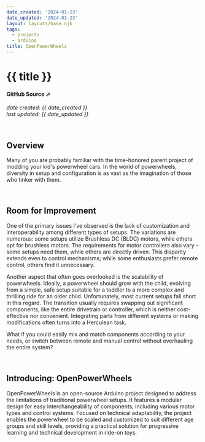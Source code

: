 ```yaml
---
date_created: '2024-01-23'
date_updated: '2024-01-23'
layout: layouts/base.njk
tags:
  - projects
  - arduino
title: OpenPowerWheels
---
```


# {{ title }}
#### GitHub Source <a href="https://github.com/farrantch/openpowerwheels" target="_blank" style="text-decoration:none">&#11008;</a>
_date created: {{ date_created }}_ \
_last updated: {{ date_updated }}_


&nbsp;
## Overview
Many of you are probably familiar with the time-honored parent project of modding your kid's powerwheel cars. In the world of powerwheels, diversity in setup and configuration is as vast as the imagination of those who tinker with them.


&nbsp;
## Room for Improvement
One of the primary issues I've observed is the lack of customization and interoperability among different types of setups. The variations are numerous: some setups utilize Brushless DC (BLDC) motors, while others opt for brushless motors. The requirements for motor controllers also vary – some setups need them, while others are directly driven. This disparity extends even to control mechanisms; while some enthusiasts prefer remote control, others find it unnecessary.

Another aspect that often goes overlooked is the scalability of powerwheels. Ideally, a powerwheel should grow with the child, evolving from a simple, safe setup suitable for a toddler to a more complex and thrilling ride for an older child. Unfortunately, most current setups fall short in this regard. The transition usually requires swapping out significant components, like the entire drivetrain or controller, which is neither cost-effective nor convenient. Integrating parts from different systems or making modifications often turns into a Herculean task.

What if you could easily mix and match components according to your needs, or switch between remote and manual control without overhauling the entire system?


&nbsp;
## Introducing: OpenPowerWheels
OpenPowerWheels is an open-source Arduino project designed to address the limitations of traditional powerwheel setups. It features a modular design for easy interchangeability of components, including various motor types and control systems. Focused on technical adaptability, the project enables the powerwheel to be scaled and customized to suit different age groups and skill levels, providing a practical solution for progressive learning and technical development in ride-on toys.

&nbsp;